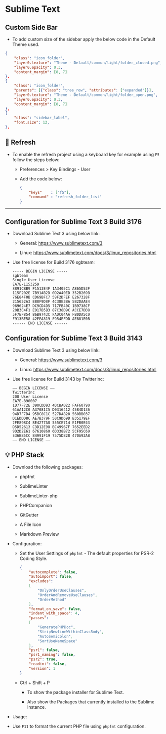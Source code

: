 # Sublime Text

## Custom Side Bar

- To add custom size of the sidebar apply the below code in the Default Theme used.

```json
{
    "class": "icon_folder",
    "layer0.texture": "Theme - Default/common/light/folder_closed.png",
    "layer0.opacity": 0.3,
    "content_margin": [8, 7]
},
{
    "class": "icon_folder",
    "parents": [{"class": "tree_row", "attributes": ["expanded"]}],
    "layer0.texture": "Theme - Default/common/light/folder_open.png",
    "layer0.opacity": 0.3,
    "content_margin": [8, 7]
},
{
    "class": "sidebar_label",
    "font.size": 12,
},

```

## :wrench: Refresh

- To enable the refresh project using a keyboard key for example using ```F5``` follow the steps below:

  - Preferences > Key Bindings - User

  - Add the code below:

    ```json
    {
        "keys"    : ["f5"],
        "command" : "refresh_folder_list"
    }
    ```

---

## Configuration for Sublime Text 3 Build 3176

- Download Sublime Text 3 using below link:

  - General: <https://www.sublimetext.com/3>

  - Linux: <https://www.sublimetext.com/docs/3/linux_repositories.html>

- Use free license for Build 3176 sgbteam:

    ```text
    ----- BEGIN LICENSE -----
    sgbteam
    Single User License
    EA7E-1153259
    8891CBB9 F1513E4F 1A3405C1 A865D53F
    115F202E 7B91AB2D 0D2A40ED 352B269B
    76E84F0B CD69BFC7 59F2DFEF E267328F
    215652A3 E88F9D8F 4C38E3BA 5B2DAAE4
    969624E7 DC9CD4D5 717FB40C 1B9738CF
    20B3C4F1 E917B5B3 87C38D9C ACCE7DD8
    5F7EF854 86B9743C FADC04AA FB0DA5C0
    F913BE58 42FEA319 F954EFDD AE881E0B
    ------ END LICENSE ------
    ```

## Configuration for Sublime Text 3 Build 3143

- Download Sublime Text 3 using below link:

  - General: <https://www.sublimetext.com/3>

  - Linux: <https://www.sublimetext.com/docs/3/linux_repositories.html>

- Use free license for Build 3143 by TwitterInc:

    ```text
    —– BEGIN LICENSE —–
    TwitterInc
    200 User License
    EA7E-890007
    1D77F72E 390CDD93 4DCBA022 FAF60790
    61AA12C0 A37081C5 D0316412 4584D136
    94D7F7D4 95BC8C1C 527DA828 560BB037
    D1EDDD8C AE7B379F 50C9D69D B35179EF
    2FE898C4 8E4277A8 555CE714 E1FB0E43
    D5D52613 C3D12E98 BC49967F 7652EED2
    9D2D2E61 67610860 6D338B72 5CF95C69
    E36B85CC 84991F19 7575D828 470A92AB
    —— END LICENSE ——
    ```

## :bulb: PHP Stack

- Download the following packages:

  - phpfmt

  - SublimeLinter

  - SublimeLinter-php

  - PHPCompanion

  - GitGutter

  - A File Icon

  - Markdown Preview

- Configuration:

  - Set the User Settings of ```phpfmt``` - The default properties for PSR-2 Coding Style.

    ```json
    {
        "autocomplete": false,
        "autoimport": false,
        "excludes":
        [
            "OnlyOrderUseClauses",
            "OrderAndRemoveUseClauses",
            "OrderMethod"
        ],
        "format_on_save": false,
        "indent_with_space": 4,
        "passes":
        [
            "GeneratePHPDoc",
            "StripNewlineWithinClassBody",
            "AutoSemicolon",
            "SortUseNameSpace"
        ],
        "psr1": false,
        "psr1_naming": false,
        "psr2": true,
        "readini": false,
        "version": 1
    }
    ```

  - Ctrl + Shift + P

    - To show the package installer for Sublime Text.

    - Also show the Packages that currently installed to the Sublime Instance.

- Usage:

- Use ```F11``` to format the current PHP file using ```phpfmt``` configuration.
